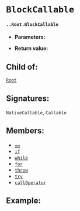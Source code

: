 # `BlockCallable`

#### `..Root.BlockCallable`

* **Parameters:**

* **Return value:**

## Child of:

[`Root`](docs..Root.md)

## Signatures:

`NativeCallable`, `Callable`

## Members:

- [`==`](docs..Root.BlockCallable.==.md)
- [`if`](docs..Root.BlockCallable.if.md)
- [`while`](docs..Root.BlockCallable.while.md)
- [`for`](docs..Root.BlockCallable.for.md)
- [`throw`](docs..Root.BlockCallable.throw.md)
- [`try`](docs..Root.BlockCallable.try.md)
- [`callOperator`](docs..Root.BlockCallable.callOperator.md)


## Example:

